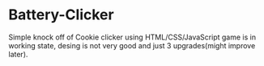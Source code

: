 # Battery-Clicker
Simple knock off of Cookie clicker
using HTML/CSS/JavaScript
game is in working state, desing is not very good and just 3 upgrades(might improve later).
